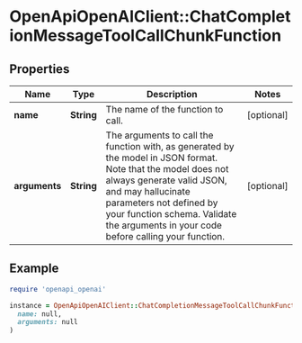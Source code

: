 # OpenApiOpenAIClient::ChatCompletionMessageToolCallChunkFunction

## Properties

| Name | Type | Description | Notes |
| ---- | ---- | ----------- | ----- |
| **name** | **String** | The name of the function to call. | [optional] |
| **arguments** | **String** | The arguments to call the function with, as generated by the model in JSON format. Note that the model does not always generate valid JSON, and may hallucinate parameters not defined by your function schema. Validate the arguments in your code before calling your function. | [optional] |

## Example

```ruby
require 'openapi_openai'

instance = OpenApiOpenAIClient::ChatCompletionMessageToolCallChunkFunction.new(
  name: null,
  arguments: null
)
```

